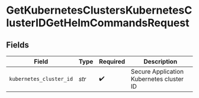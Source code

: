 # GetKubernetesClustersKubernetesClusterIDGetHelmCommandsRequest


## Fields

| Field                                    | Type                                     | Required                                 | Description                              |
| ---------------------------------------- | ---------------------------------------- | ---------------------------------------- | ---------------------------------------- |
| `kubernetes_cluster_id`                  | *str*                                    | :heavy_check_mark:                       | Secure Application Kubernetes cluster ID |